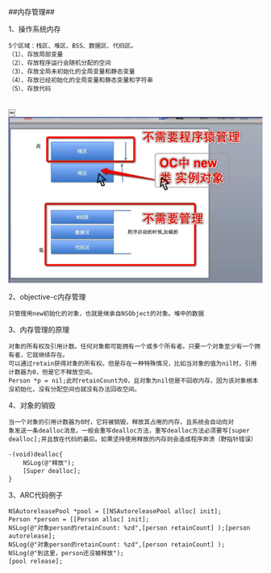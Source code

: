 ##内存管理##

1、操作系统内存

    5个区域：栈区、堆区、BSS、数据区、代码区。
    （1）、存放局部变量
    （2）、存放程序运行会随机分配的空间
    （3）、存放全局未初始化的全局变量和静态变量
    （4）、存放已经初始化的全局变量和静态变量和字符串
    （5）、存放代码
    ￼

￼![](/assets/screenshot.png)


2、objective-c内存管理
    
    只管理用new初始化的对象，也就是继承自NSObject的对象。堆中的数据

3、内存管理的原理

    对象的所有权及引用计数。任何对象都可能拥有一个或多个所有者。只要一个对象至少有一个拥有者，它就继续存在。
    可以通过retain获得对象的所有权。但是存在一种特殊情况，比如当对象的值为nil时，引用计数器为0，但是它不释放空间。
    Person *p = nil;此时retainCount为0，且对象为nil但是不回收内存，因为该对象根本没初始化，没有分配空间也就没有办法回收空间。
    
4、对象的销毁

    当一个对象的引用计数器为0时，它将被销毁，释放其占用的内存，且系统会自动向对        象发送一条dealloc消息，一般会重写dealloc方法，重写dealloc方法必须要写[super dealloc];并且放在代码的最后。如果坚持使用释放的内存则会造成程序奔溃（野指针错误）
    
```
-(void)dealloc{
    NSLog(@"释放");
    [Super dealloc];
}

```



    



    
    
    
    
    

3、ARC代码例子

```
NSAutoreleasePool *pool = [[NSAutoreleasePool alloc] init];
Person *person = [[Person alloc] init];
NSLog(@"对象person的retainCount: %zd",[person retainCount] );[person autorelease];
NSLog(@"对象person的retainCount: %zd",[person retainCount] );
NSLog(@"到这里，person还没被释放");
[pool release];
```

